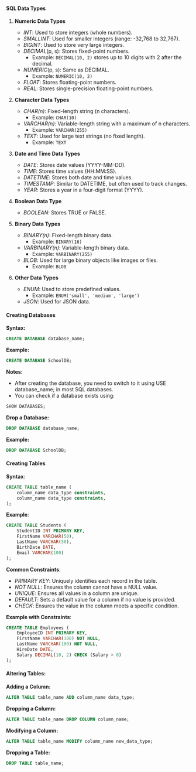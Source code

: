 #### SQL Data Types
1. **Numeric Data Types**
	- *INT*: Used to store integers (whole numbers).
	- *SMALLINT*: Used for smaller integers (range: -32,768 to 32,767).
	- *BIGINT*: Used to store very large integers.
	- *DECIMAL*(p, s): Stores fixed-point numbers.
		- Example: `DECIMAL(10, 2)` stores up to 10 digits with 2 after the decimal.
	- *NUMERIC*(p, s): Same as DECIMAL.
		- Example: `NUMERIC(10, 2)`
	- *FLOAT*: Stores floating-point numbers.
	- *REAL*: Stores single-precision floating-point numbers.

2. **Character Data Types**
    - *CHAR(n)*: Fixed-length string (n characters).
        - Example: `CHAR(10)`
    - *VARCHAR(n)*: Variable-length string with a maximum of n characters.
        - Example: `VARCHAR(255)`
    - *TEXT*: Used for large text strings (no fixed length).
        - Example: `TEXT`

3. **Date and Time Data Types**
	- *DATE*: Stores date values (YYYY-MM-DD).
	- *TIME*: Stores time values (HH:MM:SS).
	- *DATETIME*: Stores both date and time values.
	- *TIMESTAMP*: Similar to DATETIME, but often used to track changes.
	- *YEAR*: Stores a year in a four-digit format (YYYY).

4. **Boolean Data Type**
    - *BOOLEAN*: Stores TRUE or FALSE.

5. **Binary Data Types**
    - *BINARY(n)*: Fixed-length binary data.
        - Example: `BINARY(16)`
    - *VARBINARY(n)*: Variable-length binary data.
        - Example: `VARBINARY(255)`
    - *BLOB*: Used for large binary objects like images or files.
        - Example: `BLOB`

6. **Other Data Types**
    - *ENUM*: Used to store predefined values.
        - Example: `ENUM('small', 'medium', 'large')`
    - *JSON*: Used for JSON data.

#### Creating Databases
**Syntax:**

```sql
CREATE DATABASE database_name;
```

**Example:**

```sql
CREATE DATABASE SchoolDB;
```

**Notes:**

- After creating the database, you need to switch to it using USE database_name; in most SQL databases.
- You can check if a database exists using:

```sql
SHOW DATABASES;
```

**Drop a Database:**

```sql
DROP DATABASE database_name;
```

**Example:**

```sql
DROP DATABASE SchoolDB;
```

#### Creating Tables
**Syntax**:

```sql
CREATE TABLE table_name (
    column_name data_type constraints,
    column_name data_type constraints,
);
```

**Example**:

```sql
CREATE TABLE Students (
    StudentID INT PRIMARY KEY,
    FirstName VARCHAR(50),
    LastName VARCHAR(50),
    BirthDate DATE,
    Email VARCHAR(100)
);
```

**Common Constraints**:
- *PRIMARY KEY*: Uniquely identifies each record in the table.
- *NOT NULL*: Ensures the column cannot have a NULL value.
- *UNIQUE*: Ensures all values in a column are unique.
- *DEFAULT*: Sets a default value for a column if no value is provided.
- *CHECK*: Ensures the value in the column meets a specific condition.

**Example with Constraints**:

```sql
CREATE TABLE Employees (
    EmployeeID INT PRIMARY KEY,
    FirstName VARCHAR(100) NOT NULL,
    LastName VARCHAR(100) NOT NULL,
    HireDate DATE,
    Salary DECIMAL(10, 2) CHECK (Salary > 0)
);
```

#### Altering Tables:

**Adding a Column:**

```sql
ALTER TABLE table_name ADD column_name data_type;
```

**Dropping a Column:**

```sql
ALTER TABLE table_name DROP COLUMN column_name;
```

**Modifying a Column:**

```sql
ALTER TABLE table_name MODIFY column_name new_data_type;
```

**Dropping a Table:**

```sql
DROP TABLE table_name;
```